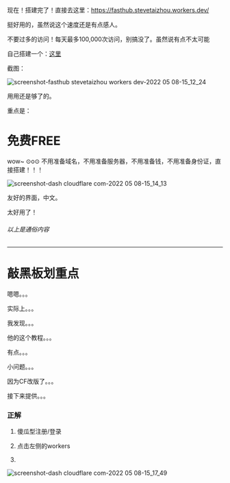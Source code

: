 现在！搭建完了！直接去这里：<https://fasthub.stevetaizhou.workers.dev/>

挺好用的，虽然说这个速度还是有点感人。

不要过多的访问！每天最多100,000次访问，别搞没了。虽然说有点不太可能

自己搭建一个：[这里](https://github.com/hunshcn/gh-proxy#cf-worker%E7%89%88%E6%9C%AC%E9%83%A8%E7%BD%B2)

截图：

![screenshot-fasthub stevetaizhou workers dev-2022 05 08-15_12_24](https://user-images.githubusercontent.com/85382878/167285872-19970c37-a9ff-4b4a-9e37-597de7691497.png)

用用还是够了的。

重点是：

# 免费FREE

wow~ ⊙o⊙ 不用准备域名，不用准备服务器，不用准备钱，不用准备身份证，直接搭建！！！

![screenshot-dash cloudflare com-2022 05 08-15_14_13](https://user-images.githubusercontent.com/85382878/167285925-89f38f1a-13e2-4d04-90da-348a3602d407.png)

友好的界面，中文。

太好用了！

###### 以上是通俗内容

-----

# 敲黑板划重点

嗯嗯。。。

实际上。。。

我发现。。。

他的这个教程。。。

有点。。。

小问题。。。

因为CF改版了。。。

接下来提供。。。

### 正解

1. 傻瓜型注册/登录

2. 点击左侧的workers
3. 
![screenshot-dash cloudflare com-2022 05 08-15_17_49](https://user-images.githubusercontent.com/85382878/167286041-71ac5165-8720-4502-afb4-e9b00c0269c6.png)




